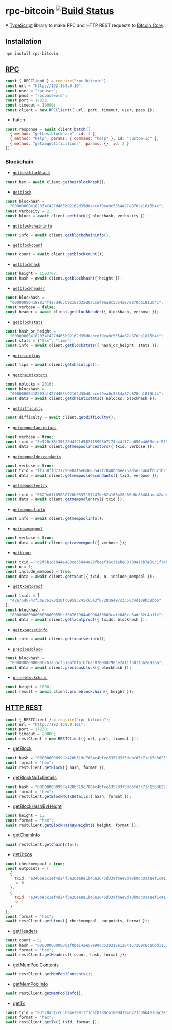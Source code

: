 # rpc-bitcoin [![Build Status](https://travis-ci.com/vansergen/rpc-bitcoin.svg?token=cg5dVMovG8Db6p5Qzzps&branch=master)](https://travis-ci.com/vansergen/rpc-bitcoin)

A [TypeScript](https://www.typescriptlang.org) library to make RPC and HTTP REST requests to [Bitcoin Core](https://bitcoin.org/en/bitcoin-core/).

## Installation

```bash
npm install rpc-bitcoin
```

## [RPC](https://bitcoin.org/en/developer-reference#remote-procedure-calls-rpcs)

```javascript
const { RPCClient } = require("rpc-bitcoin");
const url = "http://192.168.0.10";
const user = "rpcuser";
const pass = "rpcpassword";
const port = 18832;
const timeout = 10000;
const client = new RPCClient({ url, port, timeout, user, pass });
```

- batch

```javascript
const response = await client.batch([
  { method: "getbestblockhash", id: 1 },
  { method: "help", params: { command: "help" }, id: "custom-id" },
  { method: "getzmqnotifications", params: {}, id: 2 }
]);
```

### Blockchain

- [`getbestblockhash`](https://bitcoin.org/en/developer-reference#getbestblockhash)

```javascript
const hex = await client.getbestblockhash();
```

- [`getblock`](https://bitcoin.org/en/developer-reference#getblock)

```javascript
const blockhash =
  "000000004182034f427d463b92162d35d0accef9ea0c5354a87e870ca1815b4c";
const verbosity = 2;
const block = await client.getblock({ blockhash, verbosity });
```

- [`getblockchaininfo`](https://bitcoin.org/en/developer-reference#getblockchaininfo)

```javascript
const info = await client.getblockchaininfo();
```

- [`getblockcount`](https://bitcoin.org/en/developer-reference#getblockcount)

```javascript
const count = await client.getblockcount();
```

- [`getblockhash`](https://bitcoin.org/en/developer-reference#getblockhash)

```javascript
const height = 1583782;
const hash = await client.getblockhash({ height });
```

- [`getblockheader`](https://bitcoin.org/en/developer-reference#getblockheader)

```javascript
const blockhash =
  "000000004182034f427d463b92162d35d0accef9ea0c5354a87e870ca1815b4c";
const verbose = false;
const header = await client.getblockheader({ blockhash, verbose });
```

- [`getblockstats`](https://bitcoin.org/en/developer-reference#getblockstats)

```javascript
const hash_or_height =
  "000000004182034f427d463b92162d35d0accef9ea0c5354a87e870ca1815b4c";
const stats = ["txs", "time"];
const info = await client.getblockstats({ hash_or_height, stats });
```

- [`getchaintips`](https://bitcoin.org/en/developer-reference#getchaintips)

```javascript
const tips = await client.getchaintips();
```

- [`getchaintxstats`](https://bitcoin.org/en/developer-reference#getchaintxstats)

```javascript
const nblocks = 2016;
const blockhash =
  "000000004182034f427d463b92162d35d0accef9ea0c5354a87e870ca1815b4c";
const data = await client.getchaintxstats({ nblocks, blockhash });
```

- [`getdifficulty`](https://bitcoin.org/en/developer-reference#getdifficulty)

```javascript
const difficulty = await client.getdifficulty();
```

- [`getmempoolancestors`](https://bitcoin.org/en/developer-reference#getmempoolancestors)

```javascript
const verbose = true;
const txid = "3e128c38f35520d4121d582f15998b7f74b44f17aa650b4d60decf975e642b9a";
const data = await client.getmempoolancestors({ txid, verbose });
```

- [`getmempooldescendants`](https://bitcoin.org/en/developer-reference#getmempooldescendants)

```javascript
const verbose = true;
const txid = "ff758ffd73729be8afae0d683547f7840bdaee75ad5e5c464fb621b2509c366b";
const data = await client.getmempooldescendants({ txid, verbose });
```

- [`getmempoolentry`](https://bitcoin.org/en/developer-reference#getmempoolentry)

```javascript
const txid = "0629e01f05088728b089715f247de82a160428c06d6c85484adab2aa66574ace";
const data = await client.getmempoolentry({ txid });
```

- [`getmempoolinfo`](https://bitcoin.org/en/developer-reference#getmempoolinfo)

```javascript
const info = await client.getmempoolinfo();
```

- [`getrawmempool`](https://bitcoin.org/en/developer-reference#getrawmempool)

```javascript
const verbose = true;
const data = await client.getrawmempool({ verbose });
```

- [`gettxout`](https://bitcoin.org/en/developer-reference#gettxout)

```javascript
const txid = "d2f6b1d1844e483ce350a4a22fbaef36c31ebe88730415b7408c1f34b834fab5";
const n = 1;
const include_mempool = true;
const data = await client.gettxout({ txid, n, include_mempool });
```

- [`gettxoutproof`](https://bitcoin.org/en/developer-reference#gettxoutproof)

```javascript
const txids = [
  "42e75d074cf5b836170d20fc09593245c65a3f07283a497c3350c4d109b38bb6"
];
const blockhash =
  "000000000000000000055bc30b762904ab996430603cafe846cc6adc82c4af1e";
const data = await client.gettxoutproof({ txids, blockhash });
```

- [`gettxoutsetinfo`](https://bitcoin.org/en/developer-reference#gettxoutsetinfo)

```javascript
const info = await client.gettxoutsetinfo();
```

- [`preciousblock`](https://bitcoin.org/en/developer-reference#preciousblock)

```javascript
const blockhash =
  "00000000000000261a35cf378bf8fa1bf6ac87800d798ce2a11f581f562e92ba";
const data = await client.preciousblock({ blockhash });
```

- [`pruneblockchain`](https://bitcoin.org/en/developer-reference#pruneblockchain)

```javascript
const height = 1000;
const result = await client.pruneblockchain({ height });
```

## [HTTP REST](https://bitcoin.org/en/developer-reference#http-rest)

```javascript
const { RESTClient } = require("rpc-bitcoin");
const url = "http://192.168.0.101";
const port = 17230;
const timeout = 20000;
const restClient = new RESTClient({ url, port, timeout });
```

- [getBlock](https://bitcoin.org/en/developer-reference#get-block)

```javascript
const hash = "00000000099de420b319c7804c4bfee5357d3f5ddbfd3c71c15b3625347792bf";
const format = "hex";
await restClient.getBlock({ hash, format });
```

- [getBlockNoTxDetails](https://bitcoin.org/en/developer-reference#get-blocknotxdetails)

```javascript
const hash = "00000000099de420b319c7804c4bfee5357d3f5ddbfd3c71c15b3625347792bf";
const format = "hex";
await restClient.getBlockNoTxDetails({ hash, format });
```

- [getBlockHashByHeight](https://bitcoin.org/en/developer-reference#get-blockhashbyheight)

```javascript
const height = 1;
const format = "hex";
await restClient.getBlockHashByHeight({ height, format });
```

- [getChainInfo](https://bitcoin.org/en/developer-reference#get-chaininfo)

```javascript
await restClient.getChainInfo();
```

- [getUtxos](https://bitcoin.org/en/developer-reference#get-getutxos)

```javascript
const checkmempool = true;
const outpoints = [
  {
    txid: "e346be6c1ef4d24f3a26ea8e1b45a2645d339fbee9da8b9dc03aeef1c4179716",
    n: 0
  },
  {
    txid: "e346be6c1ef4d24f3a26ea8e1b45a2645d339fbee9da8b9dc03aeef1c4179716",
    n: 1
  }
];
const format = "hex";
await restClient.getUtxos({ checkmempool, outpoints, format });
```

- [getHeaders](https://bitcoin.org/en/developer-reference#get-headers)

```javascript
const count = 5;
const hash = "00000000000001f0be142e57e99d3528212e1204157209c6c10bd11326cc5b35";
const format = "hex";
await restClient.getHeaders({ count, hash, format });
```

- [getMemPoolContents](https://bitcoin.org/en/developer-reference#get-mempoolcontents)

```javascript
await restClient.getMemPoolContents();
```

- [getMemPoolInfo](https://bitcoin.org/en/developer-reference#get-mempoolinfo)

```javascript
await restClient.getMemPoolInfo();
```

- [getTx](https://bitcoin.org/en/developer-reference#get-tx)

```javascript
const txid = "93520a51cc6c694e79913f1daf0288cb10e0d7946723c06b4e7b6c2e5b057933";
const format = "hex";
await restClient.getTx({ txid, format });
```
